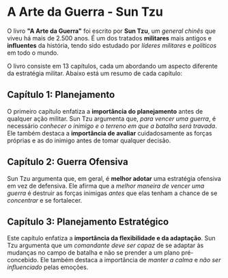 # A Arte da Guerra - Sun Tzu

O livro <b>"A Arte da Guerra"</b> foi escrito por <b>Sun Tzu</b>, um <i>general chinês</i> que viveu há mais de 2.500 anos. É um dos tratados <b>militares</b> mais antigos e <b>influentes</b> da história, tendo sido estudado por <i>líderes militares</i> e <i>políticos</i> em todo o mundo.

O livro consiste em 13 capítulos, cada um abordando um aspecto diferente da estratégia militar. Abaixo está um resumo de cada capítulo:


## Capítulo 1: Planejamento

O primeiro capítulo enfatiza a <b>importância do planejamento</b> antes de qualquer ação militar. Sun Tzu argumenta que, <i>para vencer uma guerra</i>, é necessário <i>conhecer o inimigo e o terreno em que a batalha será travada</i>. Ele também destaca a <b>importância de avaliar</b> cuidadosamente as forças próprias e as do inimigo antes de tomar qualquer decisão.


## Capítulo 2: Guerra Ofensiva

Sun Tzu argumenta que, em geral, é <b>melhor adotar</b> uma estratégia ofensiva em vez de defensiva. Ele afirma que a <i>melhor maneira de vencer uma guerra</i> é destruir as forças inimigas <i>antes</i> que elas tenham a chance de se <i>concentrar</i> e se fortalecer.


## Capítulo 3: Planejamento Estratégico

Este capítulo enfatiza a <b>importância da flexibilidade e da adaptação</b>. Sun Tzu argumenta que um <i>comandante deve ser capaz</i> de se adaptar às mudanças no campo de batalha e não se prender a um plano pré-concebido. Ele também destaca a importância de <i>manter a calma</i> e <i>não ser influenciado</i> pelas emoções.